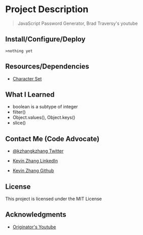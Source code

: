 # Project Description

> JavaScript Password Generator, Brad Traversy's youtube

## Install/Configure/Deploy

`>nothing yet`

## Resources/Dependencies

* [Character Set](http://www.net-comber.com/charset.html)

## What I Learned

* boolean is a subtype of integer
* filter()
* Object.values(), Object.keys()
* slice()

## Contact Me (Code Advocate)

* [@kzhangkzhang Twitter](https://twitter.com/kzhangkzhang)

* [Kevin Zhang LinkedIn](https://www.linkedin.com/in/kevin-zhang-apex-ebs-bigdata/)

* [Kevin Zhang Github](https://www.github.com/kzhangkzhang)

## License

This project is licensed under the MIT License

## Acknowledgments

* [Originator's Youtube](https://www.youtube.com/watch?v=duNmhKgtcsI)
